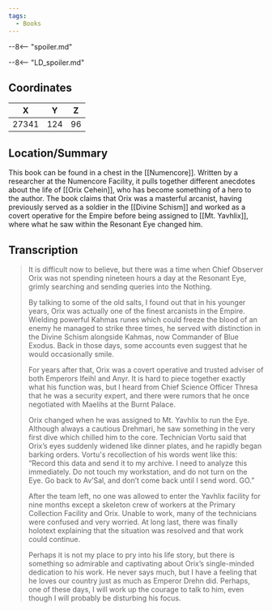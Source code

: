 ```yaml
---
tags:
  - Books
---
```


--8<-- "spoiler.md"

--8<-- "LD_spoiler.md"

## Coordinates
| **X** | **Y** | **Z** |
| :---: | :---: | :---: |
| 27341 |  124  |  96   |

## Location/Summary
This book can be found in a chest in the [[Numencore]]. Written by a researcher at the Numencore Facility, it pulls together different anecdotes about the life of [[Orix Cehein]], who has become something of a hero to the author. The book claims that Orix was a masterful arcanist, having previously served as a soldier in the [[Divine Schism]] and worked as a covert operative for the Empire before being assigned to [[Mt. Yavhlix]], where what he saw within the Resonant Eye changed him.

## Transcription
> It is difficult now to believe, but there was a time when Chief Observer Orix was not spending nineteen hours a day at the Resonant Eye, grimly searching and sending queries into the Nothing.
>
> By talking to some of the old salts, I found out that in his younger years, Orix was actually one of the finest arcanists in the Empire. Wielding powerful Kahmas runes which could freeze the blood of an enemy he managed to strike three times, he served with distinction in the Divine Schism alongside Kahmas, now Commander of Blue Exodus. Back in those days, some accounts even suggest that he would occasionally smile.
>
> For years after that, Orix was a covert operative and trusted adviser of both Emperors Ifeihl and Anyr. It is hard to piece together exactly what his function was, but I heard from Chief Science Officer Thresa that he was a security expert, and there were rumors that he once negotiated with Maelihs at the Burnt Palace.
>
> Orix changed when he was assigned to Mt. Yavhlix to run the Eye. Although always a cautious Drehmari, he saw something in the very first dive which chilled him to the core. Technician Vortu said that Orix’s eyes suddenly widened like dinner plates, and he rapidly began barking orders. Vortu's recollection of his words went like this: “Record this data and send it to my archive. I need to analyze this immediately. Do not touch my workstation, and do not turn on the Eye. Go back to Av’Sal, and don’t come back until I send word. GO.”
>
> After the team left, no one was allowed to enter the Yavhlix facility for nine months except a skeleton crew of workers at the Primary Collection Facility and Orix. Unable to work, many of the technicians were confused and very worried. At long last, there was finally holotext explaining that the situation was resolved and that work could continue.
>
> Perhaps it is not my place to pry into his life story, but there is something so admirable and captivating about Orix’s single-minded dedication to his work. He never says much, but I have a feeling that he loves our country just as much as Emperor Drehn did. Perhaps, one of these days, I will work up the courage to talk to him, even though I will probably be disturbing his focus.

